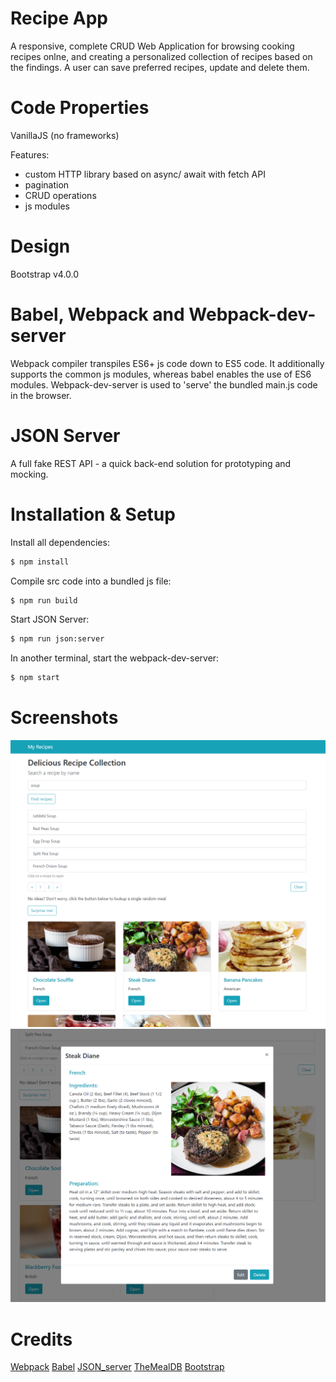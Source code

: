 # Recipe App

A responsive, complete CRUD Web Application for browsing cooking recipes onlne, and creating a personalized collection of recipes based on the findings. A user can save preferred recipes, update and delete them.

# Code Properties

VanillaJS (no frameworks)

Features:

- custom HTTP library based on async/ await with fetch API
- pagination
- CRUD operations
- js modules

# Design

Bootstrap v4.0.0

# Babel, Webpack and Webpack-dev-server

Webpack compiler transpiles ES6+ js code down to ES5 code. It additionally supports the common js modules, whereas babel enables the use of ES6 modules. Webpack-dev-server is used to 'serve' the bundled main.js code in the browser.

# JSON Server

A full fake REST API - a quick back-end solution for prototyping and mocking.

# Installation & Setup

Install all dependencies:

```sh
$ npm install
```

Compile src code into a bundled js file:

```sh
$ npm run build
```

Start JSON Server:

```sh
$ npm run json:server
```

In another terminal, start the webpack-dev-server:

```sh
$ npm start
```

# Screenshots

<img src="images/recipeApp.png">

<img src="images/singleRecipe.png">

# Credits

[Webpack](https://webpack.js.org/)
[Babel](https://babeljs.io/)
[JSON_server](https://github.com/typicode/json-server)
[TheMealDB](https://www.themealdb.com/api.php)
[Bootstrap](https://getbootstrap.com/)
